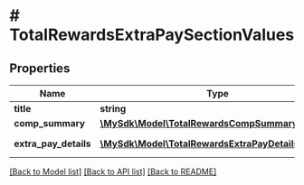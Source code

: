 # # TotalRewardsExtraPaySectionValues

## Properties

Name | Type | Description | Notes
------------ | ------------- | ------------- | -------------
**title** | **string** | Title | [optional]
**comp_summary** | [**\MySdk\Model\TotalRewardsCompSummaryValues**](TotalRewardsCompSummaryValues.md) |  | [optional]
**extra_pay_details** | [**\MySdk\Model\TotalRewardsExtraPayDetailsValues[]**](TotalRewardsExtraPayDetailsValues.md) | Extra pay details | [optional]

[[Back to Model list]](../../README.md#models) [[Back to API list]](../../README.md#endpoints) [[Back to README]](../../README.md)
